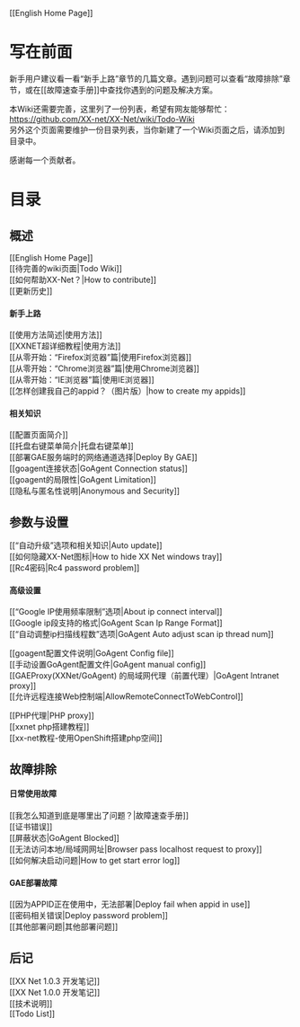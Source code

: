 [[English Home Page]]
# 写在前面
新手用户建议看一看“新手上路”章节的几篇文章。遇到问题可以查看“故障排除”章节，或在[[故障速查手册]]中查找你遇到的问题及解决方案。<br>

本Wiki还需要完善，这里列了一份列表，希望有网友能够帮忙：  
https://github.com/XX-net/XX-Net/wiki/Todo-Wiki  <br>
另外这个页面需要维护一份目录列表，当你新建了一个Wiki页面之后，请添加到目录中。  
 
感谢每一个贡献者。  <br>
# 目录
## 概述
[[English Home Page]]<br>
[[待完善的wiki页面|Todo Wiki]]<br>
[[如何帮助XX-Net？|How to contribute]]<br>
[[更新历史]]<br>
#### 新手上路
[[使用方法简述|使用方法]]<br>
[[XXNET超详细教程|使用方法]]<br>
[[从零开始：“Firefox浏览器”篇|使用Firefox浏览器]]<br>
[[从零开始：“Chrome浏览器”篇|使用Chrome浏览器]]<br>
[[从零开始：“IE浏览器”篇|使用IE浏览器]]<br>
[[怎样创建我自己的appid？（图片版）|how to create my appids]]<br>
#### 相关知识
[[配置页面简介]]<br>
[[托盘右键菜单简介|托盘右键菜单]]<br>
[[部署GAE服务端时的网络通道选择|Deploy By GAE]]<br>
[[goagent连接状态|GoAgent Connection status]]<br>
[[goagent的局限性|GoAgent Limitation]]<br>
[[隐私与匿名性说明|Anonymous and Security]]<br>
## 参数与设置
[[“自动升级”选项和相关知识|Auto update]]<br>
[[如何隐藏XX-Net图标|How to hide XX Net windows tray]]<br>
[[Rc4密码|Rc4 password problem]]<br>
#### 高级设置
[[“Google IP使用频率限制”选项|About ip connect interval]]<br>
[[Google ip段支持的格式|GoAgent Scan Ip Range Format]]<br>
[[“自动调整ip扫描线程数”选项|GoAgent Auto adjust scan ip thread num]]

[[goagent配置文件说明|GoAgent Config file]]<br>
[[手动设置GoAgent配置文件|GoAgent manual config]]<br>
[[GAEProxy(XXNet/GoAgent) 的局域网代理（前置代理）|GoAgent Intranet proxy]]<br>
[[允许远程连接Web控制端|AllowRemoteConnectToWebControl]]


[[PHP代理|PHP proxy]]    
[[xxnet php搭建教程]]      
[[xx-net教程-使用OpenShift搭建php空间]]    
## 故障排除
#### 日常使用故障
[[我怎么知道到底是哪里出了问题？|故障速查手册]]<br>
[[证书错误]]<br>
[[屏蔽状态|GoAgent Blocked]]<br>
[[无法访问本地/局域网网址|Browser pass localhost request to proxy]]<br>
[[如何解决启动问题|How to get start error log]]<br>
#### GAE部署故障
[[因为APPID正在使用中，无法部署|Deploy fail when appid in use]]<br>
[[密码相关错误|Deploy password problem]]<br>
[[其他部署问题|其他部署问题]]<br>
## 后记
[[XX Net 1.0.3 开发笔记]]<br>
[[XX Net 1.0.0 开发笔记]]<br>
[[技术说明]]<br>
[[Todo List]]